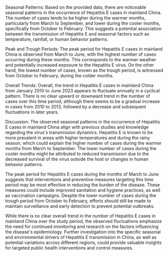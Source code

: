 Seasonal Patterns:
Based on the provided data, there are noticeable seasonal patterns in the occurrence of Hepatitis E cases in mainland China. The number of cases tends to be higher during the warmer months, particularly from March to September, and lower during the cooler months, specifically from October to February. This suggests a potential association between the transmission of Hepatitis E and seasonal factors such as temperature, rainfall, or human behavior patterns.

Peak and Trough Periods:
The peak period for Hepatitis E cases in mainland China is observed from March to June, with the highest number of cases occurring during these months. This corresponds to the warmer weather and potentially increased exposure to the Hepatitis E virus. On the other hand, the lowest number of cases, known as the trough period, is witnessed from October to February, during the colder months.

Overall Trends:
Overall, the trend in Hepatitis E cases in mainland China from January 2010 to June 2023 appears to fluctuate annually in a cyclical pattern. There is no clear upward or downward trend in the number of cases over this time period, although there seems to be a gradual increase in cases from 2010 to 2013, followed by a decrease and subsequent fluctuations in later years.

Discussion:
The observed seasonal patterns in the occurrence of Hepatitis E cases in mainland China align with previous studies and knowledge regarding the virus's transmission dynamics. Hepatitis E is known to be more prevalent in areas with higher temperatures and during the rainy season, which could explain the higher number of cases during the warmer months from March to September. The lower number of cases during the cooler months might be attributed to reduced transmission due to the decreased survival of the virus outside the host or changes in human behavior patterns.

The peak period for Hepatitis E cases during the months of March to June suggests that interventions and preventive measures targeting this time period may be most effective in reducing the burden of the disease. These measures could include improved sanitation and hygiene practices, as well as vaccination campaigns. Despite the lower number of cases during the trough period from October to February, efforts should still be made to maintain surveillance and early detection to prevent potential outbreaks.

While there is no clear overall trend in the number of Hepatitis E cases in mainland China over the study period, the observed fluctuations emphasize the need for continued monitoring and research on the factors influencing the disease's epidemiology. Further investigation into the specific seasonal and environmental drivers of Hepatitis E transmission in China, as well as potential variations across different regions, could provide valuable insights for targeted public health interventions and control measures.